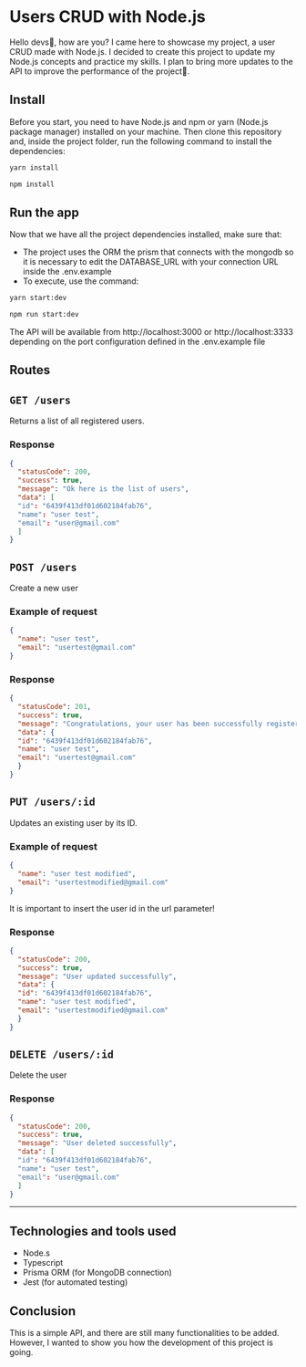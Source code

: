 # Users CRUD with Node.js

Hello devs👋, how are you? I came here to showcase my project, a user CRUD made with Node.js. I decided to create this project to update my Node.js concepts and practice my skills. I plan to bring more updates to the API to improve the performance of the project🤗.

## Install
Before you start, you need to have Node.js and npm or yarn (Node.js package manager) installed on your machine. Then clone this repository and, inside the project folder, run the following command to install the dependencies:
  
```bash
yarn install
```

```bash
npm install
```

## Run the app
Now that we have all the project dependencies installed, make sure that: <br/>

-  The project uses the ORM the prism that connects with the mongodb so it is necessary to edit the DATABASE_URL with your connection URL inside the .env.example
- To execute, use the command:

```bash
yarn start:dev
```

```bash
npm run start:dev
```

The API will be available from http://localhost:3000 or http://localhost:3333 depending on the port configuration defined in the .env.example file

## **Routes**

## `GET /users`

Returns a list of all registered users.

### Response

```json
{
  "statusCode": 200,
  "success": true,
  "message": "Ok here is the list of users",
  "data": [
  "id": "6439f413df01d602184fab76",
  "name": "user test",
  "email": "user@gmail.com"
  ]
}
```

## `POST /users`

Create a new user

### Example of request

```json
{
  "name": "user test",
  "email": "usertest@gmail.com"
}
```

### Response

```json
{
  "statusCode": 201,
  "success": true,
  "message": "Congratulations, your user has been successfully registered!",
  "data": {
  "id": "6439f413df01d602184fab76",
  "name": "user test",
  "email": "usertest@gmail.com"
  }
}
```

## `PUT /users/:id`

Updates an existing user by its ID.

### Example of request

```json
{
  "name": "user test modified",
  "email": "usertestmodified@gmail.com"
}
```
It is important to insert the user id in the url parameter!

### Response

```json
{
  "statusCode": 200,
  "success": true,
  "message": "User updated successfully",
  "data": {
  "id": "6439f413df01d602184fab76",
  "name": "user test modified",
  "email": "usertestmodified@gmail.com"
  }
}
```

## `DELETE /users/:id`

Delete the user

### Response

```json
{
  "statusCode": 200,
  "success": true,
  "message": "User deleted successfully",
  "data": [
  "id": "6439f413df01d602184fab76",
  "name": "user test",
  "email": "user@gmail.com"
  ]
}
```

<hr/>

## Technologies and tools used

- Node.s
- Typescript
- Prisma ORM (for MongoDB connection)
- Jest (for automated testing)

## Conclusion

This is a simple API, and there are still many functionalities to be added. However, I wanted to show you how the development of this project is going.


